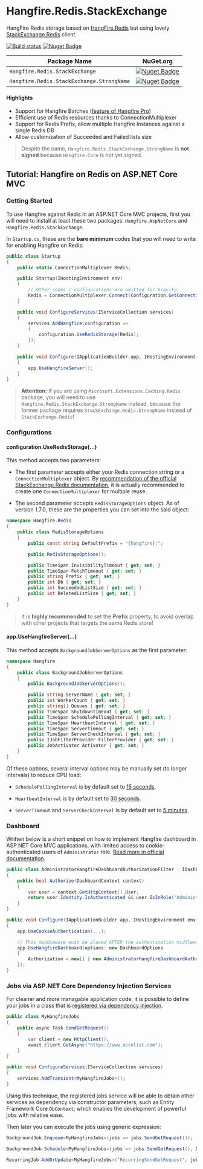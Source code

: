 # Hangfire.Redis.StackExchange

HangFire Redis storage based on [HangFire.Redis](https://github.com/HangfireIO/Hangfire.Redis/) but using lovely [StackExchange.Redis](https://github.com/StackExchange/StackExchange.Redis) client.

[![Build status](https://ci.appveyor.com/api/projects/status/mrg1hivw1fnrvw2o?svg=true)](https://ci.appveyor.com/project/marcoCasamento/hangfire-redis-stackexchange)
[![Nuget Badge](https://img.shields.io/nuget/dt/Hangfire.Redis.StackExchange)](https://www.nuget.org/packages/Hangfire.Redis.StackExchange/)

| Package Name                                  | NuGet.org                                                                                                                                                             |
|-----------------------------------------------|-----------------------------------------------------------------------------------------------------------------------------------------------------------------------|
| `Hangfire.Redis.StackExchange`                | [![Nuget Badge](https://img.shields.io/nuget/v/Hangfire.Redis.StackExchange.svg)](https://www.nuget.org/packages/Hangfire.Redis.StackExchange/)                       |
| `Hangfire.Redis.StackExchange.StrongName`     | [![Nuget Badge](https://img.shields.io/nuget/v/Hangfire.Redis.StackExchange.StrongName.svg)](https://www.nuget.org/packages/Hangfire.Redis.StackExchange.StrongName/) |

#### Highlights
- Support for Hangfire Batches ([feature of Hangfire Pro](http://hangfire.io/blog/2015/04/17/hangfire-pro-1.2.0-released.html))
- Efficient use of Redis resources thanks to ConnectionMultiplexer
- Support for Redis Prefix, allow multiple Hangfire Instances against a single Redis DB
- Allow customization of Succeeded and Failed lists size

> Despite the name, `Hangfire.Redis.StackExchange.StrongName` is **not signed** because `Hangfire.Core` is not yet signed.

## Tutorial: Hangfire on Redis on ASP.NET Core MVC

### Getting Started

To use Hangfire against Redis in an ASP.NET Core MVC projects, first you will need to install at least these two packages: `Hangfire.AspNetCore` and `Hangfire.Redis.StackExchange`.

In `Startup.cs`, these are the **bare minimum** codes that you will need to write for enabling Hangfire on Redis:

```cs
public class Startup
{
    public static ConnectionMultiplexer Redis;

    public Startup(IHostingEnvironment env)
    {
        // Other codes / configurations are omitted for brevity.
        Redis = ConnectionMultiplexer.Connect(Configuration.GetConnectionString("Redis"));
    }

    public void ConfigureServices(IServiceCollection services)
    {
        services.AddHangfire(configuration =>
        {
            configuration.UseRedisStorage(Redis);
        });
    }

    public void Configure(IApplicationBuilder app, IHostingEnvironment env, ILoggerFactory loggerFactory)
    {
        app.UseHangfireServer();
    }
}
```

> **Attention:** If you are using `Microsoft.Extensions.Caching.Redis` package, you will need to use `Hangfire.Redis.StackExchange.StrongName` instead, because the former package requires `StackExchange.Redis.StrongName` instead of `StackExchange.Redis`!

### Configurations

#### configuration.UseRedisStorage(...)

This method accepts two parameters:

- The first parameter accepts either your Redis connection string or a `ConnectionMultiplexer` object. By [recommendation of the official StackExchange.Redis documentation](https://stackexchange.github.io/StackExchange.Redis/Basics), it is actually recommended to create one `ConnectionMultiplexer` for multiple reuse.

- The second parameter accepts `RedisStorageOptions` object. As of version 1.7.0, these are the properties you can set into the said object:

```cs
namespace Hangfire.Redis
{
    public class RedisStorageOptions
    {
        public const string DefaultPrefix = "{hangfire}:";

        public RedisStorageOptions();

        public TimeSpan InvisibilityTimeout { get; set; }
        public TimeSpan FetchTimeout { get; set; }
        public string Prefix { get; set; }
        public int Db { get; set; }
        public int SucceededListSize { get; set; }
        public int DeletedListSize { get; set; }
    }
}
```

> It is **highly recommended** to set the **Prefix** property, to avoid overlap with other projects that targets the same Redis store!

#### app.UseHangfireServer(...)

This method accepts `BackgroundJobServerOptions` as the first parameter:

```cs
namespace Hangfire
{
    public class BackgroundJobServerOptions
    {
        public BackgroundJobServerOptions();

        public string ServerName { get; set; }
        public int WorkerCount { get; set; }
        public string[] Queues { get; set; }
        public TimeSpan ShutdownTimeout { get; set; }
        public TimeSpan SchedulePollingInterval { get; set; }
        public TimeSpan HeartbeatInterval { get; set; }
        public TimeSpan ServerTimeout { get; set; }
        public TimeSpan ServerCheckInterval { get; set; }
        public IJobFilterProvider FilterProvider { get; set; }
        public JobActivator Activator { get; set; }
    }
}
```

Of these options, several interval options may be manually set (to longer intervals) to reduce CPU load:

- `SchedulePollingInterval` is by default set to [15 seconds](http://docs.hangfire.io/en/latest/background-methods/calling-methods-with-delay.html).

- `HeartbeatInterval` is by default set to [30 seconds](https://github.com/HangfireIO/Hangfire/blob/master/src/Hangfire.Core/Server/ServerHeartbeat.cs). 

- `ServerTimeout` and `ServerCheckInterval` is by default set to [5 minutes](https://github.com/HangfireIO/Hangfire/blob/master/src/Hangfire.Core/Server/ServerWatchdog.cs).

### Dashboard

Written below is a short snippet on how to implement Hangfire dashboard in ASP.NET Core MVC applications, with limited access to cookie-authenticated users of `Administrator` role. [Read more in official documentation](http://docs.hangfire.io/en/latest/configuration/using-dashboard.html).

```cs
public class AdministratorHangfireDashboardAuthorizationFilter : IDashboardAuthorizationFilter
{
    public bool Authorize(DashboardContext context)
    {
        var user = context.GetHttpContext().User;
        return user.Identity.IsAuthenticated && user.IsInRole("Administrator");
    }
}
```

```cs
public void Configure(IApplicationBuilder app, IHostingEnvironment env, ILoggerFactory loggerFactory)
{
    app.UseCookieAuthentication(...);

    // This middleware must be placed AFTER the authentication middlewares!
    app.UseHangfireDashboard(options: new DashboardOptions
    {
        Authorization = new[] { new AdministratorHangfireDashboardAuthorizationFilter() }
    });
}
```

### Jobs via ASP.NET Core Dependency Injection Services

For cleaner and more managable application code, it is possible to define your jobs in a class that is [registered via dependency injection](https://docs.microsoft.com/en-us/aspnet/core/fundamentals/dependency-injection).

```cs
public class MyHangfireJobs
{
    public async Task SendGetRequest()
    {
        var client = new HttpClient();
        await client.GetAsync("https://www.accelist.com");
    }
}
```

```cs
public void ConfigureServices(IServiceCollection services)
{
    services.AddTransient<MyHangfireJobs>();
}
```

Using this technique, the registered jobs service will be able to obtain other services as dependency via constructor parameters, such as Entity Framework Core `DbContext`; which enables the development of powerful jobs with relative ease.

Then later you can execute the jobs using generic expression:

```cs
BackgroundJob.Enqueue<MyHangfireJobs>(jobs => jobs.SendGetRequest());

BackgroundJob.Schedule<MyHangfireJobs>(jobs => jobs.SendGetRequest(), DateTimeOffset.UtcNow.AddDays(1));

RecurringJob.AddOrUpdate<MyHangfireJobs>("RecurringSendGetRequest", jobs => jobs.SendGetRequest(), Cron.Hourly());
```
